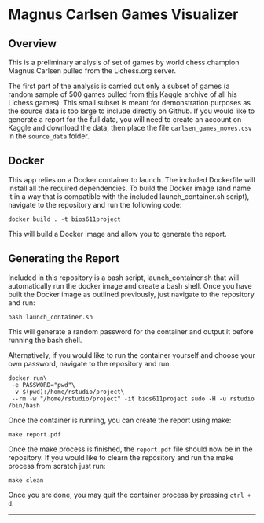 # Magnus Carlsen Games Visualizer 

## Overview

This is a preliminary analysis of set of games by world chess champion Magnus Carlsen pulled from the Lichess.org server. 

The first part of the analysis is carried out only a subset of games (a random sample of 500 games pulled from [this][arxiv] Kaggle archive of all his Lichess games). This small subset is meant for demonstration purposes as the source data is too large to include directly on Github. If you would like to generate a report for the full data, you will need to create an account on Kaggle and download the data, then place the file `carlsen_games_moves.csv` in the `source_data` folder. 

## Docker

This app relies on a Docker container to launch. The included Dockerfile will install all the required dependencies. To build the Docker image (and name it in a way that is compatible with the included launch_container.sh script), navigate to the repository and run the following code:
``` console
docker build . -t bios611project 
```
This will build a Docker image and allow you to generate the report.

## Generating the Report

Included in this repository is a bash script, launch_container.sh that will automatically run the docker image and create a bash shell. Once you have built the Docker image as outlined previously, just navigate to the repository and run:

``` console
bash launch_container.sh
```

This will generate a random password for the container and output it before running the bash shell. 

Alternatively, if you would like to run the container yourself and choose your own password, navigate to the repository and run: 

``` console
docker run\
 -e PASSWORD="pwd"\
 -v $(pwd):/home/rstudio/project\
 --rm -w "/home/rstudio/project" -it bios611project sudo -H -u rstudio /bin/bash 
``` 

Once the container is running, you can create the report using make:

``` console
make report.pdf
```

Once the make process is finished, the `report.pdf` file should now be in the repository. If you would like to clearn the repository and run the make process from scratch just run:

``` console
make clean
```
Once you are done, you may quit the container process by pressing `ctrl + d`. 
* * * 

[arxiv]:https://www.kaggle.com/zq1200/magnus-carlsen-lichess-games-dataset